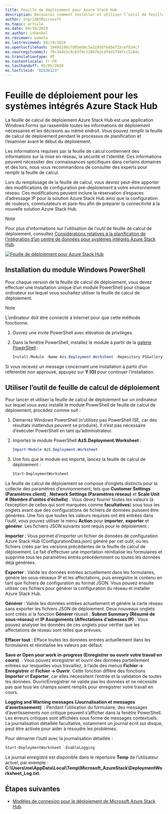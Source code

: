 ```yaml
---
title: Feuille de déploiement pour Azure Stack Hub
description: Découvrez comment installer et utiliser l’outil de feuille de calcul de déploiement pour déployer Azure Stack Hub.
author: IngridAtMicrosoft
ms.topic: article
ms.date: 04/19/2019
ms.author: inhenkel
ms.reviewer: wamota
ms.lastreviewed: 04/19/2019
ms.openlocfilehash: 1949d198c7d85e60c5a3195dfbd5e725cef834c7
ms.sourcegitcommit: 70c344b3c9c63f8c12867b2cdfdd1794fcc518dc
ms.translationtype: HT
ms.contentlocale: fr-FR
ms.lasthandoff: 05/05/2020
ms.locfileid: "82836123"
---
```

# <a name="deployment-worksheet-for-azure-stack-hub-integrated-systems"></a>Feuille de déploiement pour les systèmes intégrés Azure Stack Hub

La feuille de calcul de déploiement Azure Stack Hub est une application Windows Forms qui rassemble toutes les informations de déploiement nécessaires et les décisions au même endroit. Vous pouvez remplir la feuille de calcul de déploiement pendant le processus de planification et l’examiner avant le début du déploiement.

Les informations requises par la feuille de calcul contiennent des informations sur la mise en réseau, la sécurité et l’identité. Ces informations peuvent nécessiter des connaissances spécifiques dans certains domaines et dès lors, nous vous recommandons de consulter des experts pour remplir la feuille de calcul.

Lors du remplissage de la feuille de calcul, vous devrez peut-être apporter des modifications de configuration pré-déploiement à votre environnement réseau. Ces modifications peuvent inclure la réservation d’espaces d’adressage IP pour la solution Azure Stack Hub ainsi que la configuration de routeurs, commutateurs et pare-feu afin de préparer la connectivité à la nouvelle solution Azure Stack Hub.

> [!NOTE]
> Pour plus d’informations sur l'utilisation de l'outil de feuille de calcul de déploiement, consultez [Considérations relatives à la planification de l’intégration d’un centre de données pour systèmes intégrés Azure Stack Hub](azure-stack-datacenter-integration.md).

[![Feuille de déploiement pour Azure Stack Hub](media/azure-stack-deployment-worksheet/depworksheet.png "Feuille de calcul de déploiement")](media/azure-stack-deployment-worksheet/depworksheet.png)

## <a name="installing-the-windows-powershell-module"></a>Installation du module Windows PowerShell

Pour chaque version de la feuille de calcul de déploiement, vous devez effectuer une installation unique d’un module PowerShell pour chaque ordinateur sur lequel vous souhaitez utiliser la feuille de calcul de déploiement.

> [!NOTE]  
> L’ordinateur doit être connecté à Internet pour que cette méthode fonctionne.

1. Ouvrez une invite PowerShell avec élévation de privilèges.

2. Dans la fenêtre PowerShell, installez le module à partir de la [galerie PowerShell](https://www.powershellgallery.com/packages/Azs.Deployment.Worksheet/) :

   ```PowerShell
   Install-Module -Name Azs.Deployment.Worksheet -Repository PSGallery
   ```

Si vous recevez un message concernant une installation à partir d’un référentiel non approuvé, appuyez sur **Y (O)** pour continuer l’installation.

## <a name="use-the-deployment-worksheet-tool"></a>Utiliser l’outil de feuille de calcul de déploiement

Pour lancer et utiliser la feuille de calcul de déploiement sur un ordinateur sur lequel vous avez installé le module PowerShell de feuille de calcul de déploiement, procédez comme suit :

1. Démarrez Windows PowerShell (n’utilisez pas PowerShell ISE, car des résultats inattendus peuvent se produire). Il n’est pas nécessaire d’exécuter PowerShell en tant qu’administrateur.

2. Importez le module PowerShell **AzS.Deployment.Worksheet** :

   ```PowerShell
   Import-Module AzS.Deployment.Worksheet
   ```

3. Une fois que le module est importé, lancez la feuille de calcul de déploiement :

   ```PowerShell
   Start-DeploymentWorksheet
   ```

La feuille de calcul de déploiement se compose d’onglets distincts pour la collecte des paramètres d’environnement, tels que **Customer Settings (Paramètres client)** , **Network Settings (Paramètres réseau)** et **Scale Unit # (Nombre d’unités d’échelle)** . Vous devez fournir toutes les valeurs (à l’exception de celles qui sont marquées comme **facultatives**) sous tous les onglets avant que des configurations de fichiers de données puissent être générées. Une fois que toutes les valeurs requises ont été entrées dans l’outil, vous pouvez utiliser le menu **Action** pour **importer**, **exporter** et **générer**. Les fichiers JSON suivants sont requis pour le déploiement :

**Importer** : Vous permet d’importer un fichier de données de configuration Azure Stack Hub (ConfigurationData.json) généré par cet outil, ou les fichiers créés par les versions précédentes de la feuille de calcul de déploiement. Le fait d’effectuer une importation réinitialise les formulaires et supprime tous les paramètres entrés précédemment ou toutes les données déjà générées.

**Exporter** : Valide les données entrées actuellement dans les formulaires, génère les sous-réseaux IP et les affectations, puis enregistre le contenu en tant que fichiers de configuration au format JSON. Vous pouvez ensuite utiliser ces fichiers pour générer la configuration du réseau et installer Azure Stack Hub.

**Générer** : Valide les données entrées actuellement et génère la carte réseau sans exporter les fichiers JSON de déploiement. Deux nouveaux onglets sont créés si la fonction **Générer** réussit : **Subnet Summary (Résumé de sous-réseau)** et **IP Assignments (Affectations d’adresses IP)** . Vous pouvez analyser les données de ces onglets pour vérifier que les affectations de réseau sont telles que prévues.

**Effacer tout** : Efface toutes les données entrées actuellement dans les formulaires et réinitialise les valeurs par défaut.

**Save or Open your work in-progress (Enregistrer ou ouvrir votre travail en cours)**  : Vous pouvez enregistrer et ouvrir des données partiellement entrées sur lesquelles vous travaillez, à l’aide des menus **Fichier -> Enregistrer** et **Fichier -> Ouvrir**. Cette fonction diffère des fonctions **Importer** et **Exporter**, car elles nécessitent l’entrée et la validation de toutes les données. Ouvrir/Enregistrer ne valide pas les données et ne nécessite pas que tous les champs soient remplis pour enregistrer votre travail en cours.

**Logging and Warning messages (Journalisation et messages d’avertissement)**  : Pendant l’utilisation du formulaire, des messages d’avertissements non critique peuvent s’afficher dans la fenêtre PowerShell. Les erreurs critiques sont affichées sous forme de messages contextuels. La journalisation détaillée facultative, notamment un journal écrit sur disque, peut être activée pour aider à résoudre les problèmes.

Pour démarrer l’outil avec la journalisation détaillée :

   ```PowerShell
   Start-DeploymentWorksheet -EnableLogging
   ```

Le journal enregistré est disponible dans le répertoire **Temp** de l’utilisateur actuel, par exemple : **C:\Users\me\AppData\Local\Temp\Microsoft_AzureStack\DeploymentWorksheet_Log.txt**.

## <a name="next-steps"></a>Étapes suivantes

* [Modèles de connexion pour le déploiement de Microsoft Azure Stack Hub](azure-stack-connection-models.md)
